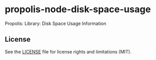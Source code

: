 # propolis-node-disk-space-usage
Propolis: Library: Disk Space Usage Information

## License

See the [LICENSE](LICENSE.md) file for license rights and limitations (MIT).

